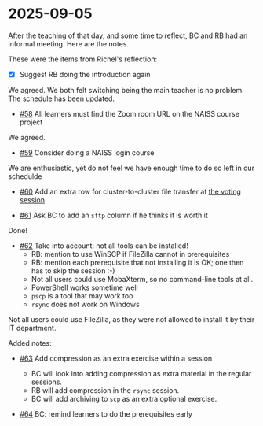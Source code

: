 # 2025-09-05

After the teaching of that day, and some time to reflect,
BC and RB had an informal meeting. Here are the notes.

These were the items from Richel's reflection:

- [x] Suggest RB doing the introduction again

We agreed. We both felt switching being the main teacher is no problem.
The schedule has been updated.

- [#58](https://github.com/UPPMAX/naiss_file_transfer_course/issues/58) All learners must find the Zoom room URL on the NAISS course project

We agreed.

- [#59](https://github.com/UPPMAX/naiss_file_transfer_course/issues/59)
  Consider doing a NAISS login course

We are enthusiastic, yet do not feel we have enough time to do so
left in our schedulde

- [#60](https://github.com/UPPMAX/naiss_file_transfer_course/issues/60)
  Add an extra row for cluster-to-cluster file transfer at
  [the voting session](https://uppmax.github.io/naiss_file_transfer_course/sessions/vote/)

- [#61](https://github.com/UPPMAX/naiss_file_transfer_course/issues/61) Ask BC to add an `sftp` column if he thinks it is worth it

Done!

- [#62](https://github.com/UPPMAX/naiss_file_transfer_course/issues/62)
  Take into account: not all tools can be installed!
  - RB: mention to use WinSCP if FileZilla cannot in prerequisites
  - RB: mention each prerequisite that not installing it is OK;
    one then has to skip the session :-)
  - Not all users could use MobaXterm, so no command-line tools at all.
  - PowerShell works sometime well
  - `pscp` is a tool that may work too
  - `rsync` does not work on Windows

Not all users could use FileZilla, as they were not allowed to install it
by their IT department.

Added notes:

- [#63](https://github.com/UPPMAX/naiss_file_transfer_course/issues/63)
  Add compression as an extra exercise within a session
  - BC will look into adding compression as
    extra material in the regular sessions.
  - RB will add compression in the `rsync`
    session.
  - BC will add archiving to `scp` as
    an extra optional exercise.


- [#64](https://github.com/UPPMAX/naiss_file_transfer_course/issues/64)
  BC: remind learners to do the prerequisites early

